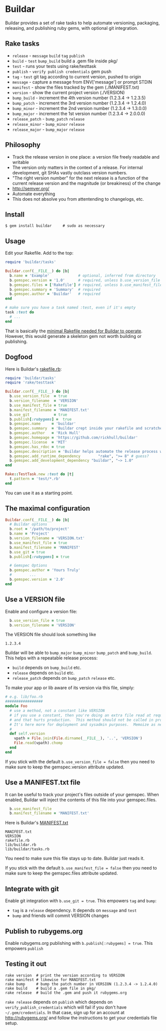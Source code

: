Buildar
=======
Buildar provides a set of rake tasks to help automate versioning, packaging, releasing, and publishing ruby gems, with optional git integration.

Rake tasks
----------
* `release` - `message` `build` `tag` `publish`
* `build` - `test` `bump_build` build a .gem file inside pkg/
* `test` - runs your tests using rake/testtask
* `publish` - `verify publish credentials` gem push
* `tag` - `test` git tag according to current version, pushed to origin
* `message` - capture a message from ENV['message'] or prompt STDIN
* `manifest` - show the files tracked by the gem (./MANIFEST.txt)
* `version` - show the current project version (./VERSION)
* `bump_build` - increment the 4th version number (1.2.3.4 -> 1.2.3.5)
* `bump_patch` - increment the 3rd version number (1.2.3.4 -> 1.2.4.0)
* `bump_minor` - increment the 2nd version number (1.2.3.4 -> 1.3.0.0)
* `bump_major` - increment the 1st version number (1.2.3.4 -> 2.0.0.0)
* `release_patch` - `bump_patch` `release`
* `release_minor` - `bump_minor` `release`
* `release_major` - `bump_major` `release`

Philosophy
----------
* Track the release version in one place: a version file freely readable and writable
* The version only matters in the context of a release.  For internal development, git SHAs vastly outclass version numbers.
* "The right version number" for the next release is a function of the current release version and the magnitude (or breakiness) of the change
* http://semver.org/
* Automate everything
* This does not absolve you from attentending to changelogs, etc.

Install
-------
```shell
$ gem install buildar     # sudo as necessary
```

Usage
-----
Edit your Rakefile.  Add to the top:

```ruby
require 'buildar/tasks'

Buildar.conf(__FILE__) do |b|
  b.name = 'Example'             # optional, inferred from directory
  b.gemspec.version = '1.0'      # required, unless b.use_version_file
  b.gemspec.files = ['Rakefile'] # required, unless b.use_manifest_file
  b.gemspec.summary = 'Summary'  # required
  b.gemspec.author = 'Buildar'   # required
end

# make sure you have a task named :test, even if it's empty
task :test do
  # ...
end
```

That is basically the [minimal Rakefile needed for Buildar to operate](https://github.com/rickhull/buildar/blob/master/examples/minimal.rb).  However, this would generate a skeleton gem not worth building or publishing.

Dogfood
-------
Here is Buildar's [rakefile.rb](https://github.com/rickhull/buildar/blob/master/rakefile.rb):

```ruby
require 'buildar/tasks'
require 'rake/testtask'

Buildar.conf(__FILE__) do |b|
  b.use_version_file  = true
  b.version_filename  = 'VERSION'
  b.use_manifest_file = true
  b.manifest_filename = 'MANIFEST.txt'
  b.use_git           = true
  b.publish[:rubygems] =  true
  b.gemspec.name     = 'buildar'
  b.gemspec.summary  = 'Buildar crept inside your rakefile and scratched upon the tasking post'
  b.gemspec.author   = 'Rick Hull'
  b.gemspec.homepage = 'https://github.com/rickhull/buildar'
  b.gemspec.license  = 'MIT'
  b.gemspec.has_rdoc = true
  b.gemspec.description = 'Buildar helps automate the release process with versioning, building, packaging, and publishing.  Optional git integration.'
  b.gemspec.add_runtime_dependency        "rake", ">= 8" # guess?
  b.gemspec.add_development_dependency "buildar", "~> 1.0"
end

Rake::TestTask.new :test do |t|
  t.pattern = 'test/*.rb'
end
```

You can use it as a starting point.

The maximal configuration
---------------------
```ruby
Buildar.conf(__FILE__) do |b|
  # Buildar options
  b.root = '/path/to/project'
  b.name = 'Project'
  b.version_filename = 'VERSION.txt'
  b.use_manifest_file = true
  b.manifest_filename = 'MANIFEST'
  b.use_git = true
  b.publish[:rubygems] = true

  # Gemspec Options
  b.gemspec.author = 'Yours Truly'
  #        ...
  b.gemspec.version = '2.0'
end
```

Use a VERSION file
------------------
Enable and configure a version file:
```ruby
  b.use_version_file = true
  b.version_filename = 'VERSION'
```

The VERSION file should look something like
```
1.2.3.4
```

Buildar will be able to `bump_major` `bump_minor` `bump_patch` and `bump_build`.  This helps with a repeatable release process:
* `build` depends on `bump_build` etc.
* `release` depends on `build` etc.
* `release_patch` depends on `bump_patch` `release` etc.

To make your app or lib aware of its version via this file, simply:

```ruby
# e.g. lib/foo.rb
#################
module Foo
  # use a method, not a constant like VERSION
  # if you use a constant, then you're doing an extra file read at requiretime
  # and that hurts production.  This method should not be called in production.
  # It's here more for deployment and sysadmin purposes.  Memoize as needed.
  #
  def self.version
    vpath = File.join(File.dirname(__FILE__), '..', 'VERSION')
	File.read(vpath).chomp
  end
end
```

If you stick with the default `b.use_version_file = false` then you need to make sure to keep the gemspec.version attribute updated.

Use a MANIFEST.txt file
-----------------------
It can be useful to track your project's files outside of your gemspec.  When enabled, Buildar will inject the contents of this file into your gemspec.files.
```ruby
  b.use_manifest_file
  b.manifest_filename = 'MANIFEST.txt'
```

Here is Buildar's [MANIFEST.txt](https://github.com/rickhull/buildar/blob/master/MANIFEST.txt)

    MANIFEST.txt
	VERSION
	rakefile.rb
	lib/buildar.rb
	lib/buildar/tasks.rb


You need to make sure this file stays up to date.  Buildar just reads it.

If you stick with the default `b.use_manifest_file = false` then you need to make sure to keep the gemspec.files attribute updated.

Integrate with git
------------------
Enable git integration with `b.use_git = true`.  This empowers `tag` and `bump`:
* `tag` is a `release` dependency.  It depends on `message` and `test`
* `bump` and friends will commit VERSION changes

Publish to rubygems.org
-----------------------
Enable rubygems.org publishing with `b.publish[:rubygems] = true`.  This empowers `publish`

Testing it out
--------------
```shell
rake version  # print the version according to VERSION
rake manifest # likewise for MANIFEST.txt
rake bump     # bump the patch number in VERSION (1.2.3.4 -> 1.2.4.0)
rake build    # build a .gem file in pkg/
rake release  # build the .gem and push it rubygems.org
```

`rake release` depends on `publish` which depends on `verify_publish_credentials` which will fail if you don't have `~/.gem/credentials`.  In that case, sign up for an account at http://rubygems.org/ and follow the instructions to get your credentials file setup.
